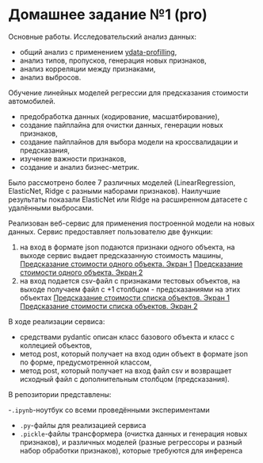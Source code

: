 # **Домашнее задание №1 (pro)**

Основные работы.
Исследовательский анализ данных:
- общий анализ с применением [ydata-profilling](https://github.com/ydataai/ydata-profiling),
- анализ типов, пропусков, генерация новых признаков,
- анализ корреляции между признаками,
- анализ выбросов.

Обучение линейных моделей регрессии для предсказания стоимости автомобилей.
- предобработка данных (кодирование, масшатбирование),
- создание пайплайна для очистки данных, генерации новых признаков,
- создание пайплайнов для выбора модели на кроссвалидации и предсказания,
- изучение важности признаков,
- создание и анализ бизнес-метрик.

Было рассмотрено более 7 различных моделей (LinearRegression, ElasticNet, Ridge с разными наборами признаков).
Наилучшие результаты показали ElasticNet или Ridge на расширенном датасете с удалёнными выбросами.


Реализован веб-сервис для применения построенной модели на новых данных.
Сервис предоставляет пользователю две функции:
1. на вход в формате json подаются признаки одного объекта, на выходе сервис выдает предсказанную стоимость машины,
[Предсказание стоимости одного объекта. Экран 1](https://github.com/Dimentel/hse_ml_hw01/blob/master/notebooks/item_POST_screen_1.PNG)
[Предсказание стоимости одного объекта. Экран 2](https://github.com/Dimentel/hse_ml_hw01/blob/master/notebooks/item_POST_screen_2.PNG)
2. на вход подается csv-файл с признаками тестовых объектов, на выходе получаем файл с +1 столбцом - предсказаниями на этих объектах
[Предсказание стоимости списка объектов. Экран 1](https://github.com/Dimentel/hse_ml_hw01/blob/master/notebooks/items_POST_screen_1.PNG)
[Предсказание стоимости списка объектов. Экран 2](https://github.com/Dimentel/hse_ml_hw01/blob/master/notebooks/items_POST_screen_2.PNG)


В ходе реализации сервиса:

- средствами pydantic описан класс базового объекта и класс с коллецией объектов,
- метод post, который получает на вход один объект в формате json по форме, предусмотренной классом,
- метод post, который получает на вход файл csv и возвращает исходный файл с дополнительным столбцом (предсказания).

В репозитории представлены:

-`.ipynb`-ноутбук со всеми проведёнными экспериментами
- `.py`-файлы для реализацией сервиса
- `.pickle`-файлы трансформера (очистка данных и генерация новых признаков), и различных моделей (разные регрессоры и разный набор обработки признаков), которые требуются для инференса